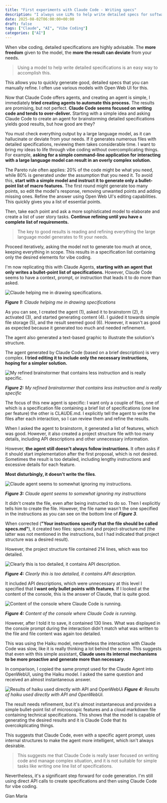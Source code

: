 ```yaml
---
title: "First experiments with Claude Code - Writing specs"
description: "I always use LLMs to help write detailed specs for software I want to create, especially when vibe coding. Claude Code seems promising for creating agents to automate this process."
date: 2025-08-02T06:00:00+00:00
draft: false
tags: ["Claude", "AI", "Vibe Coding"]
categories: ["AI"]
---
```


When vibe coding, detailed specifications are highly advisable. The **more freedom** given to the model, the **more the result can deviate** from your needs.

> Using a model to help write detailed specifications is an easy way to accomplish this. 

This allows you to quickly generate good, detailed specs that you can manually refine. I often use various models with Open Web UI for this.

Now that Claude Code offers agents, and creating an agent is simple, I immediately **tried creating agents to automate this process.** The results are promising, but not perfect. **Claude Code seems focused on writing code and tends to over-deliver.** Starting with a simple idea and asking Claude Code to create an agent for brainstorming detailed specifications yields good results, but how good are they?

You must check everything output by a large language model, as it can hallucinate or deviate from your needs. If it generates numerous files with detailed specifications, reviewing them takes considerable time. I want to bring my ideas to life through vibe coding without overcomplicating things. For example, **asking for a simple command-line application for interacting with a large language model can result in an overly complex solution.**

The Pareto rule often applies: 20% of the code might be what you need, while 80% is generated under the assumption that you need it. To avoid this, **start with a simple model and instruct it to generate only a bullet-point list of macro features.** The first round might generate too many points, so edit the model's response, removing unwanted points and adding missing ones. Refine the answer using Open Web UI's editing capabilities. This quickly gives you a list of essential points.

Then, take each point and ask a more sophisticated model to elaborate and create a list of user story tasks. **Continue refining until you have a complete list of requirements.**

> The key to good results is reading and refining everything the large language model generates to fit your needs.

Proceed iteratively, asking the model not to generate too much at once, keeping everything in scope. This results in a specification list containing only the desired elements for vibe coding.

I'm now replicating this with Claude Agents, **starting with an agent that only writes a bullet-point list of specifications.** However, Claude Code seems to have a context, prompt, or instruction that leads it to do more than asked.

![Claude helping me in drawing specifications.](../images/claude-first-interaction.png)

***Figure 1:*** *Claude helping me in drawing specifications*

As you can see, I created the agent (1), asked it to brainstorm (2), it activated (3), and started generating content (4). I guided it towards simple file storage (5), and the result seemed good (6). However, it wasn't as good as expected because it generated too much and needed refinement.

The agent also generated a text-based graphic to illustrate the solution's structure.

The agent generated by Claude Code (based on a brief description) is very complex. **I tried editing it to include only the necessary instructions, hoping for a simpler solution.**

![My refined brainstormer that contains less instruction and is really specific.](../images/claude-refined-agent.png)

***Figure 2:*** *My refined brainstormer that contains less instruction and is really specific*

The focus of this new agent is specific: I want only a couple of files, one of which is a specification file containing a brief list of specifications (one line per feature) the other is CLAUDE.md. I explicitly tell the agent to write the files after each interaction, so I can review them and refine the results.

When I asked the agent to brainstorm, it generated a list of features, which was good. However, it also created a project structure file with too many details, including API descriptions and other unnecessary information.

However, **the agent still doesn't always follow instructions.** It often asks if it should start implementation after the first proposal, which is not desired. Sometimes the result is too detailed, including lengthy instructions and excessive details for each feature.

**Most disturbingly, it doesn't write the files**.

![Claude agent seems to somewhat ignoring my instructions.](../images/claude-not-following-instructions.png)

***Figure 3:*** *Claude agent seems to somewhat ignoring my instructions*

It didn't create the file, even after being instructed to do so. Then I explicitly tells him to create the file. However, the file name wasn't the one specified in the instructions as you can see on the bottom line of ***Figure 3***.

When corrected (**"Your instructions specify that the file should be called specs.md"**), it created two files: specs.md and project-structure.md (the latter was not mentioned in the instructions, but I had indicated that project structure was a desired result).

However, the project structure file contained 214 lines, which was too detailed.

![Clearly this is too detailed, it contains API description.](../images/claude-overspecification.png)

***Figure 4:*** *Clearly this is too detailed, it contains API description.*

It included API descriptions, which were unnecessary at this level I specified that **I want only bullet points with features**. If I looked at the content of the console, this is the answer of Claude, that is quite good.

![Content of the console where Claude Code is running.](../images/claude-prompt-content.png)

***Figure 4:*** *Content of the console where Claude Code is running.*

However, after I told it to save, it contained 130 lines. What was displayed in the console prompt during the interaction didn't match what was written to the file and file content was again too detailed.

This was using the Haiku model, nevertheless the interaction with Claude Code was slow, like it is really thinking a lot behind the scene. This suggests that even with this simple assistant, **Claude uses its internal mechanisms to be more proactive and generate more than necessary**.

In comparison, I copied the same prompt used for the Claude Agent into OpenWebUI, using the Haiku model. I asked the same question and received an almost instantaneous answer.

![Results of haiku used directly with API and OpenWebUi](../images/haiku-results.png)
***Figure 4:*** *Results of haiku used directly with API and OpenWebUi.*

The result needs refinement, but it's almost instantaneous and provides a simple bullet-point list of microscopic features and a cloud markdown file containing technical specifications. This shows that the model is capable of generating the desired results and it is Claude Code that its overcokplicating things.

This suggests that Claude Code, even with a specific agent prompt, uses internal structures to make the agent more intelligent, which isn't always desirable. 

> This suggests me that Claude Code is really laser focused on writing code and manage complex situation, and it is not suitable for simple tasks like writing one line list of specifications.

Nevertheless, it's a significant step forward for code generation. I'm still using direct API calls to create specifications and then using Claude Code for vibe coding.

Gian Maria